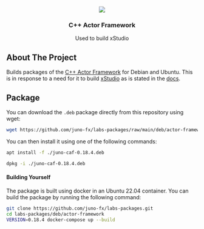 <br />
<p align="center">
    <img src="https://avatars.githubusercontent.com/u/9037579?v=4"/>
    <h3 align="center">C++ Actor Framework</h3>
    <p align="center">
        Used to build xStudio
    </p>
</p>

## About The Project

Builds packages of the [C++ Actor Framework](https://actor-framework.readthedocs.io/en/stable/) for Debian and Ubuntu. 
This is in response to a need for it to build [xStudio](https://github.com/AcademySoftwareFoundation/xstudio) as is stated in the
[docs](https://github.com/AcademySoftwareFoundation/xstudio/blob/main/docs/build_guides/ubuntu_22_04.md#actorframework).

## Package

You can download the `.deb` package directly from this repository using wget:

```bash
wget https://github.com/juno-fx/labs-packages/raw/main/deb/actor-framework/juno-caf-0.18.4.deb
```

You can then install it using one of the following commands:
```bash
apt install -f ./juno-caf-0.18.4.deb
```

```bash
dpkg -i ./juno-caf-0.18.4.deb
```

#### Building Yourself
The package is built using docker in an Ubuntu 22.04 container. You can build the package by running the following 
command:

```bash
git clone https://github.com/juno-fx/labs-packages.git
cd labs-packages/deb/actor-framework
VERSION=0.18.4 docker-compose up --build
```
